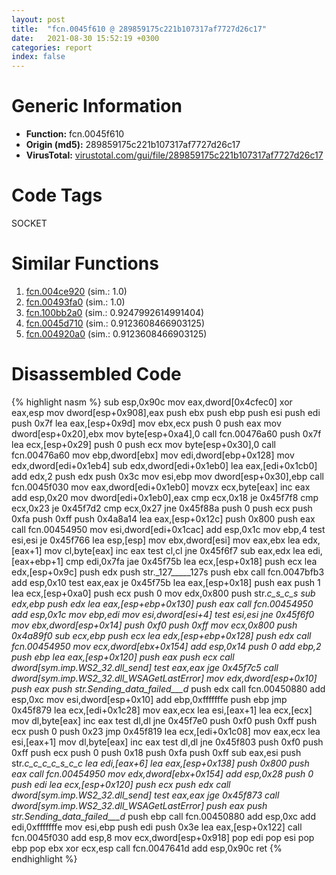 ```yaml
---
layout: post
title:  "fcn.0045f610 @ 289859175c221b107317af7727d26c17"
date:   2021-08-30 15:52:19 +0300
categories: report
index: false
---
```


# Generic Information
- **Function:** fcn.0045f610
- **Origin (md5):** 289859175c221b107317af7727d26c17
- **VirusTotal:** [virustotal.com/gui/file/289859175c221b107317af7727d26c17][virustotal_ref]

# Code Tags
<span class="tag" id="SOCKET">SOCKET</span>


# Similar Functions

1. [fcn.004ce920][similar_1_ref] (sim.: 1.0)
2. [fcn.00493fa0][similar_2_ref] (sim.: 1.0)
3. [fcn.100bb2a0][similar_3_ref] (sim.: 0.9247992614991404)
4. [fcn.0045d710][similar_4_ref] (sim.: 0.9123608466903125)
5. [fcn.004920a0][similar_5_ref] (sim.: 0.9123608466903125)


# Disassembled Code

{% highlight nasm %}
sub esp,0x90c
mov eax,dword[0x4cfec0]
xor eax,esp
mov dword[esp+0x908],eax
push ebx
push ebp
push esi
push edi
push 0x7f
lea eax,[esp+0x9d]
mov ebx,ecx
push 0
push eax
mov dword[esp+0x20],ebx
mov byte[esp+0xa4],0
call fcn.00476a60
push 0x7f
lea ecx,[esp+0x29]
push 0
push ecx
mov byte[esp+0x30],0
call fcn.00476a60
mov ebp,dword[ebx]
mov edi,dword[ebp+0x128]
mov edx,dword[edi+0x1eb4]
sub edx,dword[edi+0x1eb0]
lea eax,[edi+0x1cb0]
add edx,2
push edx
push 0x3c
mov esi,ebp
mov dword[esp+0x30],ebp
call fcn.0045f030
mov eax,dword[edi+0x1eb0]
movzx ecx,byte[eax]
inc eax
add esp,0x20
mov dword[edi+0x1eb0],eax
cmp ecx,0x18
je 0x45f7f8
cmp ecx,0x23
je 0x45f7d2
cmp ecx,0x27
jne 0x45f88a
push 0
push ecx
push 0xfa
push 0xff
push 0x4a8a14
lea eax,[esp+0x12c]
push 0x800
push eax
call fcn.00454950
mov esi,dword[edi+0x1cac]
add esp,0x1c
mov ebp,4
test esi,esi
je 0x45f766
lea esp,[esp]
mov ebx,dword[esi]
mov eax,ebx
lea edx,[eax+1]
mov cl,byte[eax]
inc eax
test cl,cl
jne 0x45f6f7
sub eax,edx
lea edi,[eax+ebp+1]
cmp edi,0x7fa
jae 0x45f75b
lea ecx,[esp+0x18]
push ecx
lea edx,[esp+0x9c]
push edx
push str._127_____127s
push ebx
call fcn.0047bfb3
add esp,0x10
test eax,eax
je 0x45f75b
lea eax,[esp+0x18]
push eax
push 1
lea ecx,[esp+0xa0]
push ecx
push 0
mov edx,0x800
push str._c_s_c_s
sub edx,ebp
push edx
lea eax,[esp+ebp+0x130]
push eax
call fcn.00454950
add esp,0x1c
mov ebp,edi
mov esi,dword[esi+4]
test esi,esi
jne 0x45f6f0
mov ebx,dword[esp+0x14]
push 0xf0
push 0xff
mov ecx,0x800
push 0x4a89f0
sub ecx,ebp
push ecx
lea edx,[esp+ebp+0x128]
push edx
call fcn.00454950
mov ecx,dword[ebx+0x154]
add esp,0x14
push 0
add ebp,2
push ebp
lea eax,[esp+0x120]
push eax
push ecx
call dword[sym.imp.WS2_32.dll_send]
test eax,eax
jge 0x45f7c5
call dword[sym.imp.WS2_32.dll_WSAGetLastError]
mov edx,dword[esp+0x10]
push eax
push str.Sending_data_failed___d_
push edx
call fcn.00450880
add esp,0xc
mov esi,dword[esp+0x10]
add ebp,0xfffffffe
push ebp
jmp 0x45f879
lea ecx,[edi+0x1c28]
mov eax,ecx
lea esi,[eax+1]
lea ecx,[ecx]
mov dl,byte[eax]
inc eax
test dl,dl
jne 0x45f7e0
push 0xf0
push 0xff
push ecx
push 0
push 0x23
jmp 0x45f819
lea ecx,[edi+0x1c08]
mov eax,ecx
lea esi,[eax+1]
mov dl,byte[eax]
inc eax
test dl,dl
jne 0x45f803
push 0xf0
push 0xff
push ecx
push 0
push 0x18
push 0xfa
push 0xff
sub eax,esi
push str._c_c_c_c_s_c_c
lea edi,[eax+6]
lea eax,[esp+0x138]
push 0x800
push eax
call fcn.00454950
mov edx,dword[ebx+0x154]
add esp,0x28
push 0
push edi
lea ecx,[esp+0x120]
push ecx
push edx
call dword[sym.imp.WS2_32.dll_send]
test eax,eax
jge 0x45f873
call dword[sym.imp.WS2_32.dll_WSAGetLastError]
push eax
push str.Sending_data_failed___d_
push ebp
call fcn.00450880
add esp,0xc
add edi,0xfffffffe
mov esi,ebp
push edi
push 0x3e
lea eax,[esp+0x122]
call fcn.0045f030
add esp,8
mov ecx,dword[esp+0x918]
pop edi
pop esi
pop ebp
pop ebx
xor ecx,esp
call fcn.0047641d
add esp,0x90c
ret
{% endhighlight %}


[similar_1_ref]: /report/fcn.004ce920@279a61b1e76da49531f1f16fd1102a2d
[similar_2_ref]: /report/fcn.00493fa0@be7fba7cc724acf4ae2900d99e0fc9c3
[similar_3_ref]: /report/fcn.100bb2a0@89dc67d2f980e8488f97b1bf8cb24258
[similar_4_ref]: /report/fcn.0045d710@289859175c221b107317af7727d26c17
[similar_5_ref]: /report/fcn.004920a0@be7fba7cc724acf4ae2900d99e0fc9c3
[virustotal_ref]: https://www.virustotal.com/gui/file/289859175c221b107317af7727d26c17